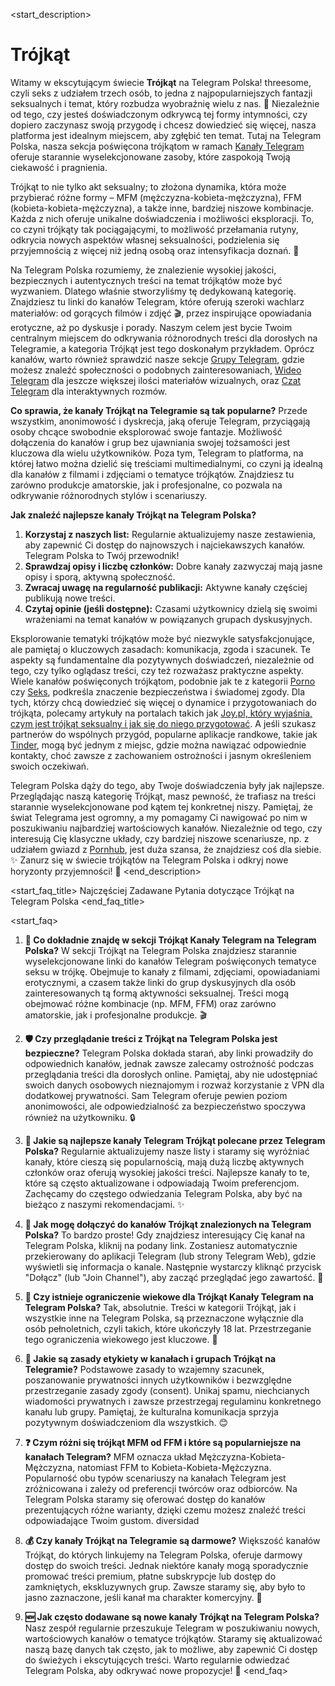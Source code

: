 <start_description>
# Trójkąt

Witamy w ekscytującym świecie **Trójkąt** na Telegram Polska!  threesome, czyli seks z udziałem trzech osób, to jedna z najpopularniejszych fantazji seksualnych i temat, który rozbudza wyobraźnię wielu z nas. 🔞 Niezależnie od tego, czy jesteś doświadczonym odkrywcą tej formy intymności, czy dopiero zaczynasz swoją przygodę i chcesz dowiedzieć się więcej, nasza platforma jest idealnym miejscem, aby zgłębić ten temat. Tutaj na Telegram Polska, nasza sekcja poświęcona trójkątom w ramach [Kanały Telegram](/kanaly/) oferuje starannie wyselekcjonowane zasoby, które zaspokoją Twoją ciekawość i pragnienia.

Trójkąt to nie tylko akt seksualny; to złożona dynamika, która może przybierać różne formy – MFM (mężczyzna-kobieta-mężczyzna), FFM (kobieta-kobieta-mężczyzna), a także inne, bardziej niszowe kombinacje. Każda z nich oferuje unikalne doświadczenia i możliwości eksploracji. To, co czyni trójkąty tak pociągającymi, to możliwość przełamania rutyny, odkrycia nowych aspektów własnej seksualności, podzielenia się przyjemnością z więcej niż jedną osobą oraz intensyfikacja doznań. 🚀

Na Telegram Polska rozumiemy, że znalezienie wysokiej jakości, bezpiecznych i autentycznych treści na temat trójkątów może być wyzwaniem. Dlatego właśnie stworzyliśmy tę dedykowaną kategorię. Znajdziesz tu linki do kanałów Telegram, które oferują szeroki wachlarz materiałów: od gorących filmów i zdjęć 🎬, przez inspirujące opowiadania erotyczne, aż po dyskusje i porady. Naszym celem jest bycie Twoim centralnym miejscem do odkrywania różnorodnych treści dla dorosłych na Telegramie, a kategoria Trójkąt jest tego doskonałym przykładem. Oprócz kanałów, warto również sprawdzić nasze sekcje [Grupy Telegram](/grupy/), gdzie możesz znaleźć społeczności o podobnych zainteresowaniach, [Wideo Telegram](/wideo/) dla jeszcze większej ilości materiałów wizualnych, oraz [Czat Telegram](/czat/) dla interaktywnych rozmów.

**Co sprawia, że kanały Trójkąt na Telegramie są tak popularne?**
Przede wszystkim, anonimowość i dyskrecja, jaką oferuje Telegram, przyciągają osoby chcące swobodnie eksplorować swoje fantazje. Możliwość dołączenia do kanałów i grup bez ujawniania swojej tożsamości jest kluczowa dla wielu użytkowników. Poza tym, Telegram to platforma, na której łatwo można dzielić się treściami multimedialnymi, co czyni ją idealną dla kanałów z filmami i zdjęciami o tematyce trójkątów. Znajdziesz tu zarówno produkcje amatorskie, jak i profesjonalne, co pozwala na odkrywanie różnorodnych stylów i scenariuszy.

**Jak znaleźć najlepsze kanały Trójkąt na Telegram Polska?**
1.  **Korzystaj z naszych list:** Regularnie aktualizujemy nasze zestawienia, aby zapewnić Ci dostęp do najnowszych i najciekawszych kanałów. Telegram Polska to Twój przewodnik!
2.  **Sprawdzaj opisy i liczbę członków:** Dobre kanały zazwyczaj mają jasne opisy i sporą, aktywną społeczność.
3.  **Zwracaj uwagę na regularność publikacji:** Aktywne kanały częściej publikują nowe treści.
4.  **Czytaj opinie (jeśli dostępne):** Czasami użytkownicy dzielą się swoimi wrażeniami na temat kanałów w powiązanych grupach dyskusyjnych.

Eksplorowanie tematyki trójkątów może być niezwykle satysfakcjonujące, ale pamiętaj o kluczowych zasadach: komunikacja, zgoda i szacunek. Te aspekty są fundamentalne dla pozytywnych doświadczeń, niezależnie od tego, czy tylko oglądasz treści, czy też rozważasz praktyczne aspekty. Wiele kanałów poświęconych trójkątom, podobnie jak te z kategorii [Porno](/kanaly/porno/) czy [Seks](/kanaly/seks/), podkreśla znaczenie bezpieczeństwa i świadomej zgody. Dla tych, którzy chcą dowiedzieć się więcej o dynamice i przygotowaniach do trójkąta, polecamy artykuły na portalach takich jak [Joy.pl, który wyjaśnia, czym jest trójkąt seksualny i jak się do niego przygotować](https://www.joy.pl/sex/trojkat-seksualny-co-to-jest-i-jak-sie-do-niego-przygotowac-6599.html). A jeśli szukasz partnerów do wspólnych przygód, popularne aplikacje randkowe, takie jak [Tinder](https://tinder.com), mogą być jednym z miejsc, gdzie można nawiązać odpowiednie kontakty, choć zawsze z zachowaniem ostrożności i jasnym określeniem swoich oczekiwań.

Telegram Polska dąży do tego, aby Twoje doświadczenia były jak najlepsze. Przeglądając naszą kategorię Trójkąt, masz pewność, że trafiasz na treści starannie wyselekcjonowane pod kątem tej konkretnej niszy. Pamiętaj, że świat Telegrama jest ogromny, a my pomagamy Ci nawigować po nim w poszukiwaniu najbardziej wartościowych kanałów. Niezależnie od tego, czy interesują Cię klasyczne układy, czy bardziej niszowe scenariusze, np. z udziałem gwiazd z [Pornhub](/kanaly/pornhub/), jest duża szansa, że znajdziesz coś dla siebie. ✨ Zanurz się w świecie trójkątów na Telegram Polska i odkryj nowe horyzonty przyjemności! 🍑
<end_description>

<start_faq_title>
Najczęściej Zadawane Pytania dotyczące Trójkąt na Telegram Polska
<end_faq_title>

<start_faq>
1. **🤔 Co dokładnie znajdę w sekcji Trójkąt Kanały Telegram na Telegram Polska?**
W sekcji Trójkąt na Telegram Polska znajdziesz starannie wyselekcjonowane linki do kanałów Telegram poświęconych tematyce seksu w trójkę. Obejmuje to kanały z filmami, zdjęciami, opowiadaniami erotycznymi, a czasem także linki do grup dyskusyjnych dla osób zainteresowanych tą formą aktywności seksualnej. Treści mogą obejmować różne kombinacje (np. MFM, FFM) oraz zarówno amatorskie, jak i profesjonalne produkcje. 🎬

2. **🛡️ Czy przeglądanie treści z Trójkąt na Telegram Polska jest bezpieczne?**
Telegram Polska dokłada starań, aby linki prowadziły do odpowiednich kanałów, jednak zawsze zalecamy ostrożność podczas przeglądania treści dla dorosłych online. Pamiętaj, aby nie udostępniać swoich danych osobowych nieznajomym i rozważ korzystanie z VPN dla dodatkowej prywatności. Sam Telegram oferuje pewien poziom anonimowości, ale odpowiedzialność za bezpieczeństwo spoczywa również na użytkowniku. 🔒

3. **🌟 Jakie są najlepsze kanały Telegram Trójkąt polecane przez Telegram Polska?**
Regularnie aktualizujemy nasze listy i staramy się wyróżniać kanały, które cieszą się popularnością, mają dużą liczbę aktywnych członków oraz oferują wysokiej jakości treści. Najlepsze kanały to te, które są często aktualizowane i odpowiadają Twoim preferencjom. Zachęcamy do częstego odwiedzania Telegram Polska, aby być na bieżąco z naszymi rekomendacjami. ✨

4. **🔗 Jak mogę dołączyć do kanałów Trójkąt znalezionych na Telegram Polska?**
To bardzo proste! Gdy znajdziesz interesujący Cię kanał na Telegram Polska, kliknij na podany link. Zostaniesz automatycznie przekierowany do aplikacji Telegram (lub strony Telegram Web), gdzie wyświetli się informacja o kanale. Następnie wystarczy kliknąć przycisk "Dołącz" (lub "Join Channel"), aby zacząć przeglądać jego zawartość. 🚀

5. **🔞 Czy istnieje ograniczenie wiekowe dla Trójkąt Kanały Telegram na Telegram Polska?**
Tak, absolutnie. Treści w kategorii Trójkąt, jak i wszystkie inne na Telegram Polska, są przeznaczone wyłącznie dla osób pełnoletnich, czyli takich, które ukończyły 18 lat. Przestrzeganie tego ograniczenia wiekowego jest kluczowe. 🛑

6. **💬 Jakie są zasady etykiety w kanałach i grupach Trójkąt na Telegramie?**
Podstawowe zasady to wzajemny szacunek, poszanowanie prywatności innych użytkowników i bezwzględne przestrzeganie zasady zgody (consent). Unikaj spamu, niechcianych wiadomości prywatnych i zawsze przestrzegaj regulaminu konkretnego kanału lub grupy. Pamiętaj, że kulturalna komunikacja sprzyja pozytywnym doświadczeniom dla wszystkich. 😊

7. **❓ Czym różni się trójkąt MFM od FFM i które są popularniejsze na kanałach Telegram?**
MFM oznacza układ Mężczyzna-Kobieta-Mężczyzna, natomiast FFM to Kobieta-Kobieta-Mężczyzna. Popularność obu typów scenariuszy na kanałach Telegram jest zróżnicowana i zależy od preferencji twórców oraz odbiorców. Na Telegram Polska staramy się oferować dostęp do kanałów prezentujących różne warianty, dzięki czemu możesz znaleźć treści odpowiadające Twoim gustom.  diversidad

8. **💰 Czy kanały Trójkąt na Telegramie są darmowe?**
Większość kanałów Trójkąt, do których linkujemy na Telegram Polska, oferuje darmowy dostęp do swoich treści. Jednak niektóre kanały mogą sporadycznie promować treści premium, płatne subskrypcje lub dostęp do zamkniętych, ekskluzywnych grup. Zawsze staramy się, aby było to jasno zaznaczone, jeśli kanał ma charakter komercyjny. 💸

9. **🆕 Jak często dodawane są nowe kanały Trójkąt na Telegram Polska?**
Nasz zespół regularnie przeszukuje Telegram w poszukiwaniu nowych, wartościowych kanałów o tematyce trójkątów. Staramy się aktualizować naszą bazę danych tak często, jak to możliwe, aby zapewnić Ci dostęp do świeżych i ekscytujących treści. Warto regularnie odwiedzać Telegram Polska, aby odkrywać nowe propozycje! 🔄
<end_faq>